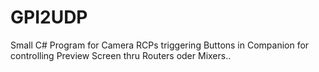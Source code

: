 # GPI2UDP
Small C# Program for Camera RCPs triggering Buttons in Companion for controlling Preview Screen thru Routers oder Mixers..
